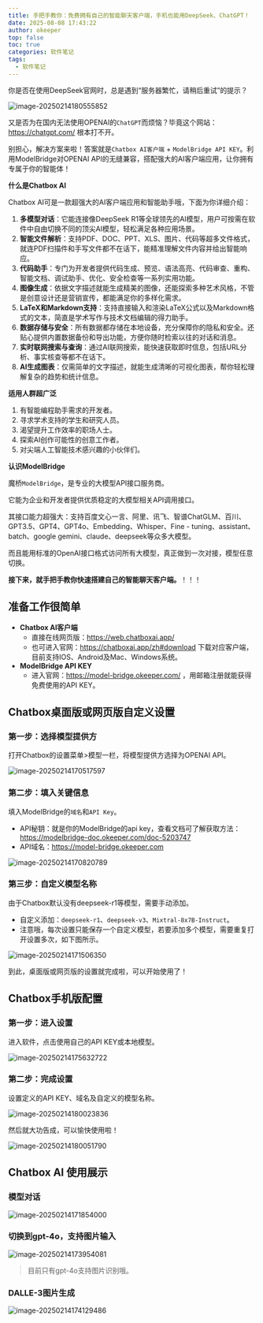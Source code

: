 ```yaml
---
title: 手把手教你：免费拥有自己的智能聊天客户端，手机也能用DeepSeek、ChatGPT！
date: 2025-08-08 17:43:22
author: okeeper
top: false
toc: true
categories: 软件笔记
tags:
  - 软件笔记
---
```


你是否在使用DeepSeek官网时，总是遇到“服务器繁忙，请稍后重试”的提示？

![image-20250214180555852](https://okeeper-blog-images.oss-cn-hangzhou.aliyuncs.com/images/image-20250214180555852.png)

又是否为在国内无法使用OPENAI的`ChatGPT`而烦恼？毕竟这个网站：https://chatgpt.com/ 根本打不开。

别担心，解决方案来啦！答案就是`Chatbox AI客户端` + `ModelBridge API KEY`。利用ModelBridge对OPENAI API的无缝兼容，搭配强大的AI客户端应用，让你拥有专属于你的智能体！

**什么是Chatbox AI**

Chatbox AI可是一款超强大的AI客户端应用和智能助手哦，下面为你详细介绍：
1. **多模型对话**：它能连接像DeepSeek R1等全球领先的AI模型，用户可按需在软件中自由切换不同的顶尖AI模型，轻松满足各种应用场景。
2. **智能文件解析**：支持PDF、DOC、PPT、XLS、图片、代码等超多文件格式，就连PDF扫描件和手写文件都不在话下，能精准理解文件内容并给出智能响应。
3. **代码助手**：专门为开发者提供代码生成、预览、语法高亮、代码审查、重构、智能文档、调试助手、优化、安全检查等一系列实用功能。
4. **图像生成**：依据文字描述就能生成精美的图像，还能探索多种艺术风格，不管是创意设计还是营销宣传，都能满足你的多样化需求。
5. **LaTeX和Markdown支持**：支持直接输入和渲染LaTeX公式以及Markdown格式的文本，简直是学术写作与技术文档编辑的得力助手。
6. **数据存储与安全**：所有数据都存储在本地设备，充分保障你的隐私和安全。还贴心提供内置数据备份和导出功能，方便你随时检索以往的对话和消息。
7. **实时联网搜索与查询**：通过AI联网搜索，能快速获取即时信息，包括URL分析、事实核查等都不在话下。
8. **AI生成图表**：仅需简单的文字描述，就能生成清晰的可视化图表，帮你轻松理解复杂的趋势和统计信息。

**适用人群超广泛**
1. 有智能编程助手需求的开发者。
2. 寻求学术支持的学生和研究人员。
3. 渴望提升工作效率的职场人士。
4. 探索AI创作可能性的创意工作者。
5. 对尖端人工智能技术感兴趣的小伙伴们。

**认识ModelBridge**

魔桥`ModelBridge`，是专业的大模型API接口服务商。

它能为企业和开发者提供优质稳定的大模型相关API调用接口。

其接口能力超强大：支持百度文心一言、阿里、讯飞、智谱ChatGLM、百川、GPT3.5、GPT4、GPT4o、Embedding、Whisper、Fine - tuning、assistant、batch、google gemini、claude、deepseek等众多大模型。

而且能用标准的OpenAI接口格式访问所有大模型，真正做到一次对接，模型任意切换。

**接下来，就手把手教你快速搭建自己的智能聊天客户端。**！！！

## 准备工作很简单

- **Chatbox AI客户端**
    - 直接在线网页版：https://web.chatboxai.app/
    - 也可进入官网：https://chatboxai.app/zh#download 下载对应客户端，目前支持IOS、Android及Mac、Windows系统。
- **ModelBridge API KEY**
    - 进入官网：https://model-bridge.okeeper.com/ ，用邮箱注册就能获得免费使用的API KEY。

## Chatbox桌面版或网页版自定义设置

### 第一步：选择模型提供方
打开Chatbox的设置菜单>模型一栏，将模型提供方选择为OPENAI API。

![image-20250214170517597](https://okeeper-blog-images.oss-cn-hangzhou.aliyuncs.com/images/image-20250214170517597.png)

### 第二步：填入关键信息
填入ModelBridge的`域名`和`API Key`。
- API秘钥：就是你的ModelBridge的api key，查看文档可了解获取方法：https://modelbridge-doc.okeeper.com/doc-5203747
- API域名：https://model-bridge.okeeper.com

![image-20250214170820789](https://okeeper-blog-images.oss-cn-hangzhou.aliyuncs.com/images/image-20250214170820789.png)

### 第三步：自定义模型名称
由于Chatbox默认没有deepseek-r1等模型，需要手动添加。
- 自定义添加：`deepseek-r1`、`deepseek-v3`、`Mixtral-8x7B-Instruct`。
- 注意哦，每次设置只能保存一个自定义模型，若要添加多个模型，需要重复打开设置多次，如下图所示。

![image-20250214171506350](https://okeeper-blog-images.oss-cn-hangzhou.aliyuncs.com/images/image-20250214171506350.png)

到此，桌面版或网页版的设置就完成啦，可以开始使用了！

## Chatbox手机版配置

### 第一步：进入设置
进入软件，点击使用自己的API KEY或本地模型。

![image-20250214175632722](https://okeeper-blog-images.oss-cn-hangzhou.aliyuncs.com/images/image-20250214175632722.png)

### 第二步：完成设置
设置定义的API KEY、域名及自定义的模型名称。

![image-20250214180023836](https://okeeper-blog-images.oss-cn-hangzhou.aliyuncs.com/images/image-20250214180023836.png)

然后就大功告成，可以愉快使用啦！

![image-20250214180051790](https://okeeper-blog-images.oss-cn-hangzhou.aliyuncs.com/images/image-20250214180051790.png)

## Chatbox AI 使用展示

### 模型对话

![image-20250214171854000](https://okeeper-blog-images.oss-cn-hangzhou.aliyuncs.com/images/image-20250214171854000.png)

### 切换到gpt-4o，支持图片输入

![image-20250214173954081](https://okeeper-blog-images.oss-cn-hangzhou.aliyuncs.com/images/image-20250214173954081.png)

> 目前只有gpt-4o支持图片识别哦。

### DALLE-3图片生成

![image-20250214174129486](https://okeeper-blog-images.oss-cn-hangzhou.aliyuncs.com/images/image-20250214174129486.png)
